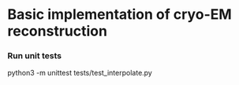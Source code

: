# Basic implementation of cryo-EM reconstruction



### Run unit tests

python3 -m unittest tests/test_interpolate.py
